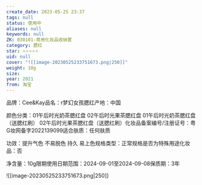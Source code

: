 ```yaml
---
create_date: 2023-05-25 23:37
tags: null
status: 使用中
aliases: null
keywords: null
ZK: 030101-常用化妆品收纳筐
category: 腮红
star: ⭐⭐⭐⭐⭐
uid: null
cover: "![[image-20230525233751673.png|250]]"
weight: 10g 
size: 
year: 2021
from: 淘宝
---
```


品牌：Cee&Kay品名：r梦幻女孩腮红产地：中国

颜色分类：01午后时光奶茶腮红盘 02午后时光果茶腮红盘 01午后时光奶茶腮红盘（送腮红刷） 02午后时光果茶腮红盘（送腮红刷）化妆品备案编号/注册证号：粤G妆网备字2022139099适合肤质：任何肤质

功效：提升气色 不易脱色 持久 易上色规格类型：正常规格是否为特殊用途化妆品：否

净含量：10g限期使用日期范围：2024-09-01至2024-09-08保质期：3年

![[image-20230525233751673.png|250]]


